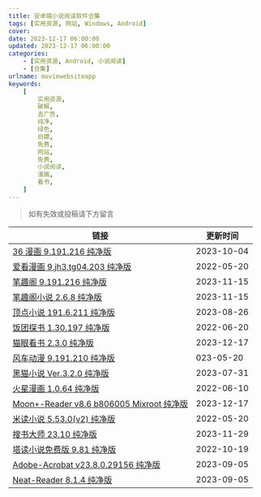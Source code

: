 ```yaml
---
title: 安卓端小说阅读软件合集
tags: [实用资源, 网站, Windows, Android]
cover:
date: 2023-12-17 06:00:00
updated: 2023-12-17 06:00:00
categories:
    - [实用资源, Android, 小说阅读]
    - [合集]
urlname: moviewebsiteapp
keywords:
    [
        实用资源,
        破解,
        去广告,
        纯净,
        绿色,
        白嫖,
        免费,
        网站,
        免费,
        小说阅读,
        漫画,
        看书,
    ]
---
```


> 如有失效或投稿请下方留言

| 链接                                                                                                      | 更新时间   |
| --------------------------------------------------------------------------------------------------------- | ---------- |
| [36 漫画 9.191.216 纯净版](//download/index.html?f=36漫画-9.191.216.apk)                                  | 2023-10-04 |
| [爱看漫画 9.jh3.tg04.203 纯净版](//download/index.html?f=爱看漫画_9.jh3.tg04.203.apk)                     | 2022-05-20 |
| [笔趣阁 9.191.216 纯净版](//download/index.html?f=笔趣阁-9.191.216.apk)                                   | 2023-11-15 |
| [笔趣阁小说 2.6.8 纯净版](//download/index.html?f=笔趣阁小说-2.6.8.apk)                                   | 2023-11-15 |
| [顶点小说 191.6.211 纯净版](//download/index.html?f=顶点小说-191.6.211.apk)                               | 2023-08-26 |
| [饭团探书 1.30.197 纯净版](//download/index.html?f=饭团探书_1.30.197.apk)                                 | 2022-06-20 |
| [猫眼看书 2.3.0 纯净版](//download/index.html?f=猫眼看书-2.3.0-zhou45.apk)                                | 2023-12-17 |
| [风车动漫 9.191.210 纯净版](//download/index.html?f=风车动漫-9.191.210.apk)                               | 023-05-20  |
| [黑猫小说 Ver.3.2.0 纯净版](//download/index.html?f=黑猫小说-Ver.3.2.0.apk)                               | 2023-07-31 |
| [火星漫画 1.0.64 纯净版](//download/index.html?f=火星漫画_1.0.64.apk)                                     | 2022-06-10 |
| [Moon+-Reader v8.6 b806005 Mixroot 纯净版](//download/index.html?f=Moon+-Reader-v8.6-b806005-Mixroot.apk) | 2023-12-17 |
| [米读小说 5.53.0(v2) 纯净版](<//download/index.html?f=米读小说_5.53.0(v2).apk>)                           | 2022-05-20 |
| [搜书大师 23.10 纯净版](//download/index.html?f=搜书大师-23.10.apk)                                       | 2023-11-29 |
| [塔读小说免费版 9.81 纯净版](//download/index.html?f=塔读小说免费版_9.81.apk)                             | 2022-10-19 |
| [Adobe-Acrobat v23.8.0.29156 纯净版](//download/index.html?f=Adobe-Acrobat-v23.8.0.29156.apk)             | 2023-09-05 |
| [Neat-Reader 8.1.4 纯净版](//download/index.html?f=Neat-Reader-8.1.4.zip)                                 | 2023-09-05 |
